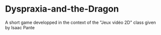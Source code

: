 # Dyspraxia-and-the-Dragon
A short game developped in the context of the "Jeux vidéo 2D" class given by Isaac Pante
